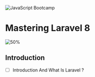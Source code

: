 ![JavaScript Bootcamp](laravek-8.png)

# Mastering Laravel 8

![50%](https://progress-bar.dev/0/?title=Completed)

## Introduction

- [ ] Introduction And What Is Laravel ?
